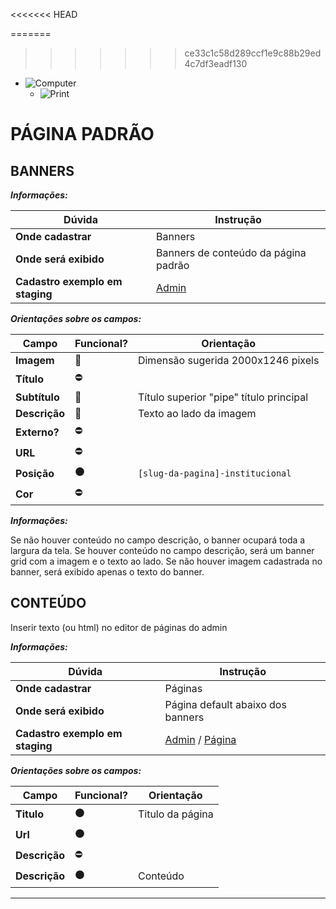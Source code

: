 






<<<<<<< HEAD

=======
>>>>>>> ce33c1c58d289ccf1e9c88b29ed4c7df3eadf130
- ![Computer](../images/prints/computer.png)
  - ![Print](../images/prints/07-default.png)

# PÁGINA PADRÃO

## BANNERS

***Informações:***

| Dúvida                          | Instrução                                                       |
| ------------------------------- | --------------------------------------------------------------- |
| **Onde cadastrar**              | Banners                                                         |
| **Onde será exibido**           | Banners de conteúdo da página padrão                            |
| **Cadastro exemplo em staging** | [Admin](https://template5.vnda.dev/admin/midias/editar?id=56)   |

***Orientações sobre os campos:***

| Campo         | Funcional?          | Orientação                          |
| ------------- | ------------------- | ----------------------------------- |
| **Imagem**    | :large_blue_circle: | Dimensão sugerida 2000x1246 pixels  |
| **Título**    | :no_entry:          |                                     |
| **Subtítulo** | :large_blue_circle: | Título superior "pipe" título principal |
| **Descrição** | :large_blue_circle: | Texto ao lado da imagem             |
| **Externo?**  | :no_entry:          |                                     |
| **URL**       | :no_entry:          |                                     |
| **Posição**   | :black_circle:      | `[slug-da-pagina]-institucional`   |
| **Cor**       | :no_entry:          |                                     |

***Informações:***

Se não houver conteúdo no campo descrição, o banner ocupará toda a largura da tela.
Se houver conteúdo no campo descrição, será um banner grid com a imagem e o texto ao lado.
Se não houver imagem cadastrada no banner, será exibido apenas o texto do banner.

## CONTEÚDO

Inserir texto (ou html) no editor de páginas do admin

***Informações:***

| Dúvida                          | Instrução                |
| ------------------------------- | ------------------------ |
| **Onde cadastrar**              | Páginas                  |
| **Onde será exibido**           | Página default abaixo dos banners |
| **Cadastro exemplo em staging** | [Admin](https://template5.vnda.dev/admin/paginas/editar?id=test) / [Página](https://template5.vnda.dev/p/test) |

***Orientações sobre os campos:***

| Campo         | Funcional?     | Orientação       |
| ------------- | -------------- | ---------------- |
| **Titulo**    | :black_circle: | Titulo da página |
| **Url**       | :black_circle: |                  |
| **Descrição** | :no_entry:     |                  |
| **Descrição** | :black_circle: | Conteúdo         |

***
